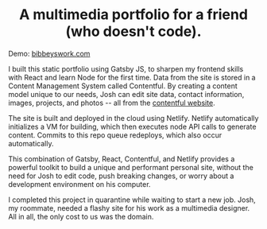 <h1 align="center">
  A multimedia portfolio for a friend (who doesn't code).
</h1>

Demo: [bibbeyswork.com](https://bibbeyswork.com)

I built this static portfolio using Gatsby JS, to sharpen my frontend skills with React and learn Node for the first time. Data from the site is stored in a Content Management System called Contentful. By creating a content model unique to our needs, Josh can edit site data, contact information, images, projects, and photos -- all from the [contentful website](https://contentful.com). 

The site is built and deployed in the cloud using Netlify. Netlify automatically initializes a VM for building, which then executes node API calls to generate content. Commits to this repo queue redeploys, which also occur automatically.

This combination of Gatsby, React, Contentful, and Netlify provides a powerful toolkit to build a unique and performant personal site, without the need for Josh to edit code, push breaking changes, or worry about a development environment on his computer. 

I completed this project in quarantine while waiting to start a new job. Josh, my roommate, needed a flashy site for his work as a multimedia designer. All in all, the only cost to us was the domain. 
